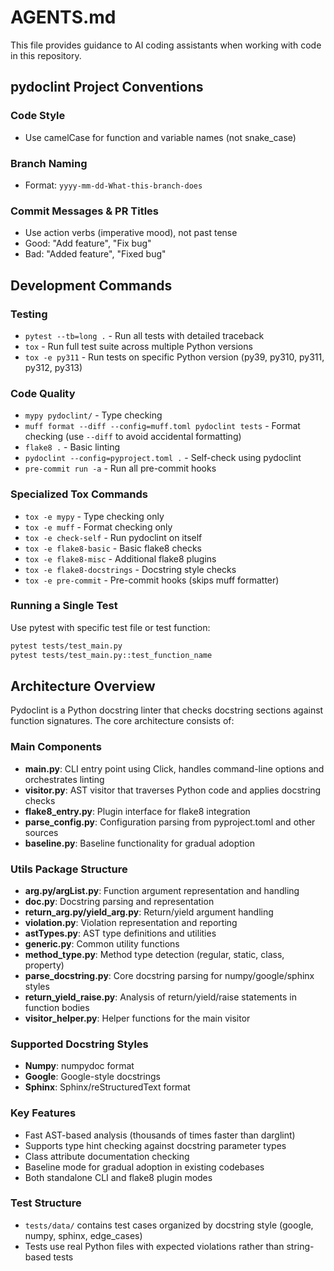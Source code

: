 # AGENTS.md

This file provides guidance to AI coding assistants when working with code in
this repository.

## pydoclint Project Conventions

### Code Style

- Use camelCase for function and variable names (not snake_case)

### Branch Naming

- Format: `yyyy-mm-dd-What-this-branch-does`

### Commit Messages & PR Titles

- Use action verbs (imperative mood), not past tense
- Good: "Add feature", "Fix bug"
- Bad: "Added feature", "Fixed bug"

## Development Commands

### Testing

- `pytest --tb=long .` - Run all tests with detailed traceback
- `tox` - Run full test suite across multiple Python versions
- `tox -e py311` - Run tests on specific Python version (py39, py310, py311,
  py312, py313)

### Code Quality

- `mypy pydoclint/` - Type checking
- `muff format --diff --config=muff.toml pydoclint tests` - Format checking
  (use `--diff` to avoid accidental formatting)
- `flake8 .` - Basic linting
- `pydoclint --config=pyproject.toml .` - Self-check using pydoclint
- `pre-commit run -a` - Run all pre-commit hooks

### Specialized Tox Commands

- `tox -e mypy` - Type checking only
- `tox -e muff` - Format checking only
- `tox -e check-self` - Run pydoclint on itself
- `tox -e flake8-basic` - Basic flake8 checks
- `tox -e flake8-misc` - Additional flake8 plugins
- `tox -e flake8-docstrings` - Docstring style checks
- `tox -e pre-commit` - Pre-commit hooks (skips muff formatter)

### Running a Single Test

Use pytest with specific test file or test function:

```bash
pytest tests/test_main.py
pytest tests/test_main.py::test_function_name
```

## Architecture Overview

Pydoclint is a Python docstring linter that checks docstring sections against
function signatures. The core architecture consists of:

### Main Components

- **main.py**: CLI entry point using Click, handles command-line options and
  orchestrates linting
- **visitor.py**: AST visitor that traverses Python code and applies docstring
  checks
- **flake8_entry.py**: Plugin interface for flake8 integration
- **parse_config.py**: Configuration parsing from pyproject.toml and other
  sources
- **baseline.py**: Baseline functionality for gradual adoption

### Utils Package Structure

- **arg.py/argList.py**: Function argument representation and handling
- **doc.py**: Docstring parsing and representation
- **return_arg.py/yield_arg.py**: Return/yield argument handling
- **violation.py**: Violation representation and reporting
- **astTypes.py**: AST type definitions and utilities
- **generic.py**: Common utility functions
- **method_type.py**: Method type detection (regular, static, class, property)
- **parse_docstring.py**: Core docstring parsing for numpy/google/sphinx styles
- **return_yield_raise.py**: Analysis of return/yield/raise statements in
  function bodies
- **visitor_helper.py**: Helper functions for the main visitor

### Supported Docstring Styles

- **Numpy**: numpydoc format
- **Google**: Google-style docstrings
- **Sphinx**: Sphinx/reStructuredText format

### Key Features

- Fast AST-based analysis (thousands of times faster than darglint)
- Supports type hint checking against docstring parameter types
- Class attribute documentation checking
- Baseline mode for gradual adoption in existing codebases
- Both standalone CLI and flake8 plugin modes

### Test Structure

- `tests/data/` contains test cases organized by docstring style (google,
  numpy, sphinx, edge_cases)
- Tests use real Python files with expected violations rather than string-based
  tests
